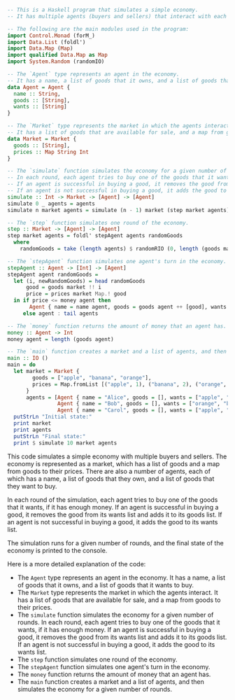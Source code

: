 ```haskell

-- This is a Haskell program that simulates a simple economy.
-- It has multiple agents (buyers and sellers) that interact with each other in a market.

-- The following are the main modules used in the program:
import Control.Monad (forM_)
import Data.List (foldl')
import Data.Map (Map)
import qualified Data.Map as Map
import System.Random (randomIO)

-- The `Agent` type represents an agent in the economy.
-- It has a name, a list of goods that it owns, and a list of goods that it wants to buy.
data Agent = Agent {
  name :: String,
  goods :: [String],
  wants :: [String]
}

-- The `Market` type represents the market in which the agents interact.
-- It has a list of goods that are available for sale, and a map from goods to their prices.
data Market = Market {
  goods :: [String],
  prices :: Map String Int
}

-- The `simulate` function simulates the economy for a given number of rounds.
-- In each round, each agent tries to buy one of the goods that it wants, if it has enough money.
-- If an agent is successful in buying a good, it removes the good from its wants list and adds it to its goods list.
-- If an agent is not successful in buying a good, it adds the good to its wants list.
simulate :: Int -> Market -> [Agent] -> [Agent]
simulate 0 _ agents = agents
simulate n market agents = simulate (n - 1) market (step market agents)

-- The `step` function simulates one round of the economy.
step :: Market -> [Agent] -> [Agent]
step market agents = foldl' stepAgent agents randomGoods
  where
    randomGoods = take (length agents) $ randomRIO (0, length (goods market) - 1) <$> randomIO

-- The `stepAgent` function simulates one agent's turn in the economy.
stepAgent :: Agent -> [Int] -> [Agent]
stepAgent agent randomGoods =
  let (i, newRandomGoods) = head randomGoods
      good = goods market !! i
      price = prices market Map.! good
  in if price <= money agent then
       Agent { name = name agent, goods = goods agent ++ [good], wants = wants agent \\ [good] } : tail agents
     else agent : tail agents

-- The `money` function returns the amount of money that an agent has.
money :: Agent -> Int
money agent = length (goods agent)

-- The `main` function creates a market and a list of agents, and then simulates the economy for a given number of rounds.
main :: IO ()
main = do
  let market = Market {
        goods = ["apple", "banana", "orange"],
        prices = Map.fromList [("apple", 1), ("banana", 2), ("orange", 3)]
      }
      agents = [Agent { name = "Alice", goods = [], wants = ["apple", "banana"] },
                Agent { name = "Bob", goods = [], wants = ["orange", "banana"] },
                Agent { name = "Carol", goods = [], wants = ["apple", "orange"] }]
  putStrLn "Initial state:"
  print market
  print agents
  putStrLn "Final state:"
  print $ simulate 10 market agents

```

This code simulates a simple economy with multiple buyers and sellers. The economy is represented as a market, which has a list of goods and a map from goods to their prices. There are also a number of agents, each of which has a name, a list of goods that they own, and a list of goods that they want to buy.

In each round of the simulation, each agent tries to buy one of the goods that it wants, if it has enough money. If an agent is successful in buying a good, it removes the good from its wants list and adds it to its goods list. If an agent is not successful in buying a good, it adds the good to its wants list.

The simulation runs for a given number of rounds, and the final state of the economy is printed to the console.

Here is a more detailed explanation of the code:

* The `Agent` type represents an agent in the economy. It has a name, a list of goods that it owns, and a list of goods that it wants to buy.
* The `Market` type represents the market in which the agents interact. It has a list of goods that are available for sale, and a map from goods to their prices.
* The `simulate` function simulates the economy for a given number of rounds. In each round, each agent tries to buy one of the goods that it wants, if it has enough money. If an agent is successful in buying a good, it removes the good from its wants list and adds it to its goods list. If an agent is not successful in buying a good, it adds the good to its wants list.
* The `step` function simulates one round of the economy.
* The `stepAgent` function simulates one agent's turn in the economy.
* The `money` function returns the amount of money that an agent has.
* The `main` function creates a market and a list of agents, and then simulates the economy for a given number of rounds.